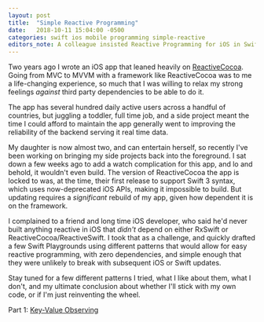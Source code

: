 ```yaml
---
layout: post
title:  "Simple Reactive Programming"
date:   2018-10-11 15:04:00 -0500
categories: swift ios mobile programming simple-reactive
editors_note: A colleague insisted Reactive Programming for iOS in Swift required depending on RxSwift or ReactiveCocoa/ReactiveSwift. I disagree. This is my evidence.
---
```


Two years ago I wrote an iOS app that leaned heavily on [ReactiveCocoa][ReactiveCocoa].
Going from MVC to MVVM with a framework like ReactiveCocoa was to me a life-changing
experience, so much that I was willing to relax my strong feelings _against_ third party
dependencies to be able to do it.

The app has several hundred daily active users across a handful of countries, but juggling
a toddler, full time job, and a side project meant the time I could afford to maintain the app
generally went to improving the reliability of the backend serving it real time data.

My daughter is now almost two, and can entertain herself, so recently I've been working on
bringing my side projects back into the foreground. I sat down a few weeks ago to add a watch
complication for this app, and lo and behold, it wouldn't even build. The version of ReactiveCocoa
the app is locked to was, at the time, their first release to support Swift 3 syntax, which
uses now-deprecated iOS APIs, making it impossible to build. But updating requires a _significant_
rebuild of my app, given how dependent it is on the framework.

I complained to a friend and long time iOS developer, who said he'd never built anything reactive
in iOS that _didn't_ depend on either RxSwift or ReactiveCocoa/ReactiveSwift.
I took that as a challenge, and quickly drafted a few Swift Playgrounds using different patterns
that would allow for easy reactive programming, with zero dependencies, and simple enough that
they were unlikely to break with subsequent iOS or Swift updates.

Stay tuned for a few different patterns I tried, what I like about them, what I don't,
and my ultimate conclusion about whether I'll stick with my own code, or if I'm just
reinventing the wheel.

Part 1: [Key-Value Observing](/2018/simple-reactive-kvo)

[ReactiveCocoa]: https://github.com/ReactiveCocoa/ReactiveCocoa
